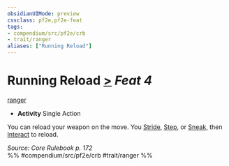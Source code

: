 ```yaml
---
obsidianUIMode: preview
cssclass: pf2e,pf2e-feat
tags:
- compendium/src/pf2e/crb
- trait/ranger
aliases: ["Running Reload"]
---
```

# Running Reload  [>](chapter-9-playing-the-game.md#Actions "Single Action") *Feat 4*  
[ranger](Reference/Rules/Traits/ranger.md "Ranger Class Trait")  

- **Activity** Single Action

You can reload your weapon on the move. You [Stride](stride.md), [Step](step.md), or [Sneak](sneak.md), then [Interact](interact.md) to reload.

*Source: Core Rulebook p. 172*  
%% #compendium/src/pf2e/crb #trait/ranger %%